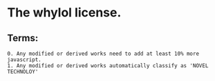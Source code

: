 # The whylol license. 

## Terms:
	0. Any modified or derived works need to add at least 10% more javascript.
	1. Any modified or derived works automatically classify as 'NOVEL TECHNOLOY'
